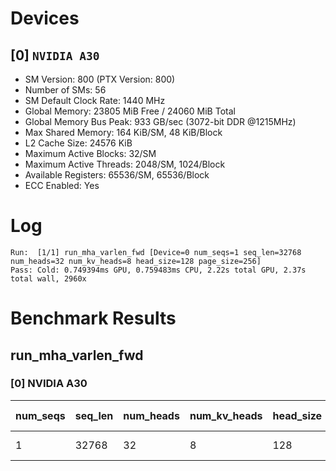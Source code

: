 # Devices

## [0] `NVIDIA A30`
* SM Version: 800 (PTX Version: 800)
* Number of SMs: 56
* SM Default Clock Rate: 1440 MHz
* Global Memory: 23805 MiB Free / 24060 MiB Total
* Global Memory Bus Peak: 933 GB/sec (3072-bit DDR @1215MHz)
* Max Shared Memory: 164 KiB/SM, 48 KiB/Block
* L2 Cache Size: 24576 KiB
* Maximum Active Blocks: 32/SM
* Maximum Active Threads: 2048/SM, 1024/Block
* Available Registers: 65536/SM, 65536/Block
* ECC Enabled: Yes

# Log

```
Run:  [1/1] run_mha_varlen_fwd [Device=0 num_seqs=1 seq_len=32768 num_heads=32 num_kv_heads=8 head_size=128 page_size=256]
Pass: Cold: 0.749394ms GPU, 0.759483ms CPU, 2.22s total GPU, 2.37s total wall, 2960x 
```

# Benchmark Results

## run_mha_varlen_fwd

### [0] NVIDIA A30

| num_seqs | seq_len | num_heads | num_kv_heads | head_size | page_size | Memory Reads | Memory Writes | Memory Usage | Tokens | Samples |  CPU Time  | Noise  |  GPU Time  | Noise  | Elem/s  | GlobalMem BW | BWUtil |
|----------|---------|-----------|--------------|-----------|-----------|--------------|---------------|--------------|--------|---------|------------|--------|------------|--------|---------|--------------|--------|
|        1 |   32768 |        32 |            8 |       128 |       256 |  128.008 MiB |     8.000 KiB |         4096 |  32768 |   2960x | 759.483 us | 14.06% | 749.394 us | 10.51% | 43.726M | 179.124 GB/s | 19.20% |
